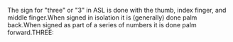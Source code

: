 The sign for "three" or "3" in ASL is done with the thumb, index 
	finger, and middle finger.When signed in isolation it is (generally) done palm back.When signed as part of a series of numbers it is done palm forward.THREE: